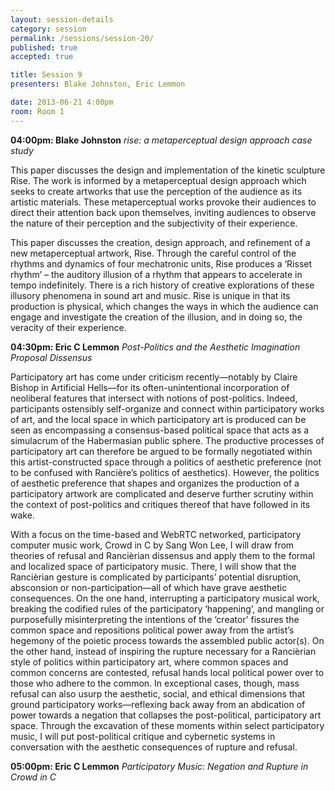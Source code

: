 ```yaml
---
layout: session-details
category: session
permalink: /sessions/session-20/
published: true
accepted: true

title: Session 9
presenters: Blake Johnston, Eric Lemmon

date: 2013-06-21 4:00pm
room: Room 1
---
```


**04:00pm: Blake Johnston**
_rise: a metaperceptual design approach case study_

This paper discusses the design and implementation of the kinetic sculpture Rise. The work is informed by a metaperceptual design approach which seeks to create artworks that use the perception of the audience as its artistic materials. These metaperceptual works provoke their audiences to direct their attention back upon themselves, inviting audiences to observe the nature of their perception and the subjectivity of their experience. 

This paper discusses the creation, design approach, and refinement of a new metaperceptual artwork, Rise. Through the careful control of the rhythms and dynamics of four mechatronic units, Rise produces a ‘Risset rhythm’ – the auditory illusion of a rhythm that appears to accelerate in tempo indefinitely. There is a rich history of creative explorations of these illusory phenomena in sound art and music. Rise is unique in that its production is physical, which changes the ways in which the audience can engage and investigate the creation of the illusion, and in doing so, the veracity of their experience.

**04:30pm: Eric C Lemmon**
_Post-Politics and the Aesthetic Imagination Proposal Dissensus_

Participatory art has come under criticism recently—notably by Claire Bishop in Artificial Hells—for its often-unintentional incorporation of neoliberal features that intersect with notions of post-politics. Indeed, participants ostensibly self-organize and connect within participatory works of art, and the local space in which participatory art is produced can be seen as encompassing a consensus-based political space that acts as a simulacrum of the Habermasian public sphere. The productive processes of participatory art can therefore be argued to be formally negotiated within this artist-constructed space through a politics of aesthetic preference (not to be confused with Rancière’s politics of aesthetics). However, the politics of aesthetic preference that shapes and organizes the production of a participatory artwork are complicated and deserve further scrutiny within the context of post-politics and critiques thereof that have followed in its wake. 

With a focus on the time-based and WebRTC networked, participatory computer music work, Crowd in C by Sang Won Lee, I will draw from theories of refusal and Rancièrian dissensus and apply them to the formal and localized space of participatory music. There, I will show that the Rancièrian gesture is complicated by participants’ potential disruption, absconsion or non-participation—all of which have grave aesthetic consequences. On the one hand, interrupting a participatory musical work, breaking the codified rules of the participatory ‘happening’, and mangling or purposefully misinterpreting the intentions of the ‘creator’ fissures the common space and repositions political power away from the artist’s hegemony of the poietic process towards the assembled public actor(s). On the other hand, instead of inspiring the rupture necessary for a Rancièrian style of politics within participatory art, where common spaces and common concerns are contested, refusal hands local political power over to those who adhere to the common. In exceptional cases, though, mass refusal can also usurp the aesthetic, social, and ethical dimensions that ground participatory works—reflexing back away from an abdication of power towards a negation that collapses the post-political, participatory art space. Through the excavation of these moments within select participatory music, I will put post-political critique and cybernetic systems in conversation with the aesthetic consequences of rupture and refusal.

**05:00pm: Eric C Lemmon**
_Participatory Music: Negation and Rupture in Crowd in C_
